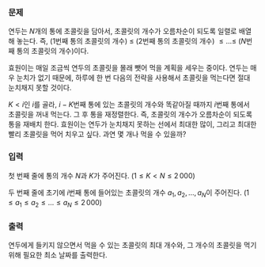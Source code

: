 ### 문제

연두는 $N$개의 통에 초콜릿을 담아서, 초콜릿의 개수가 오름차순이 되도록 일렬로 배열해 놓는다. 즉, ($1$번째 통의 초콜릿의 개수) $\le$ ($2$번째 통의 초콜릿의 개수)
$\le \dots \le$ ($N$번째 통의 초콜릿의 개수)이다.

효원이는 매일 조금씩 연두의 초콜릿을 몰래 뺏어 먹을 계획을 세우는 중이다. 연두는 매우 눈치가 없기 때문에, 하루에 한 번 다음의 전략을 사용해서 초콜릿을 먹는다면 절대 눈치채지 못할 것이다.

$K<i$인 $i$를 골라, $i-K$번째 통에 있는 초콜릿의 개수와 똑같아질 때까지 $i$번째 통에서 초콜릿을 꺼내 먹는다. 그 후 통을 재정렬한다. 즉, 초콜릿의 개수가 오름차순이 되도록 통을 재배치 한다. 효원이는 연두가 눈치채지 못하는 선에서 최대한 많이, 그리고 최대한 빨리 초콜릿을 먹어 치우고 싶다. 과연 몇 개나 먹을 수 있을까?

### 입력

첫 번째 줄에 통의 개수 $N$과 $K$가 주어진다. ($1 \le K < N \le 2\,000$)

두 번째 줄에 초기에 $i$번째 통에 들어있는 초콜릿의 개수 $a_1, a_2, \dots, a_N$이 주어진다. ($1 \le a_1 \le a_2 \le \dots \le a_N \le 2\,000$)

### 출력

연두에게 들키지 않으면서 먹을 수 있는 초콜릿의 최대 개수와, 그 개수의 초콜릿을 먹기 위해 필요한 최소 날짜를 출력한다.
